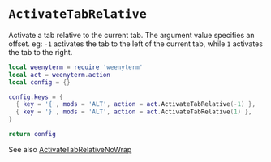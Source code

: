 # `ActivateTabRelative`

Activate a tab relative to the current tab.  The argument value specifies an
offset. eg: `-1` activates the tab to the left of the current tab, while `1`
activates the tab to the right.

```lua
local weenyterm = require 'weenyterm'
local act = weenyterm.action
local config = {}

config.keys = {
  { key = '{', mods = 'ALT', action = act.ActivateTabRelative(-1) },
  { key = '}', mods = 'ALT', action = act.ActivateTabRelative(1) },
}

return config
```

See also [ActivateTabRelativeNoWrap](ActivateTabRelativeNoWrap.md)


